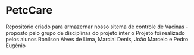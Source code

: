 # PetcCare
Repositório criado para armazernar nosso sitema de controle de Vacinas - proposto pelo grupo de disciplinas do projeto inter
o Projeto foi realizado pelos alunos Ronilson Alves de Lima, Marcial Denis, João Marcelo e Pedro Eugênio
